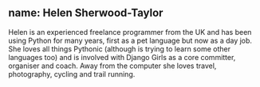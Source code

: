 name: Helen Sherwood-Taylor
---
Helen is an experienced freelance programmer from the UK and has been using Python for many years, first as a pet language but now as a day job. She loves all things Pythonic (although is trying to learn some other languages too) and is involved with Django Girls as a core committer, organiser and coach. Away from the computer she loves travel, photography, cycling and trail running.
